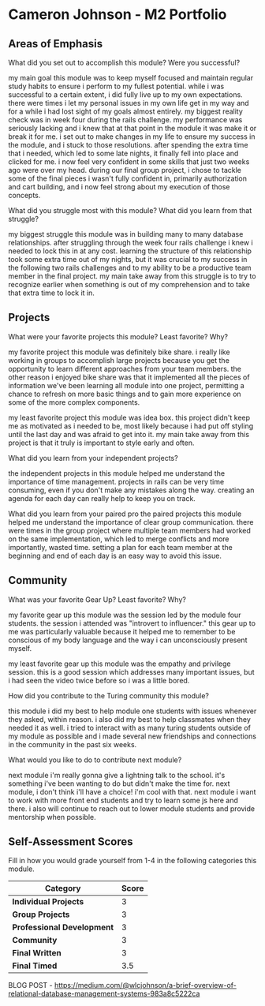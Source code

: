# Cameron Johnson - M2 Portfolio

## Areas of Emphasis

What did you set out to accomplish this module? Were you successful?

my main goal this module was to keep myself focused and maintain regular study habits to ensure i perform to my fullest potential. while i was successful to a certain extent, i did fully live up to my own expectations. there were times i let my personal issues in my own life get in my way and for a while i had lost sight of my goals almost entirely. my biggest reality check was in week four during the rails challenge. my performance was seriously lacking and i knew that at that point in the module it was make it or break it for me. i set out to make changes in my life to ensure my success in the module, and i stuck to those resolutions. after spending the extra time that i needed, which led to some late nights, it finally fell into place and clicked for me. i now feel very confident in some skills that just two weeks ago were over my head. during our final group project, i chose to tackle some of the final pieces i wasn't fully confident in, primarily authorization and cart building, and i now feel strong about my execution of those concepts.

What did you struggle most with this module? What did you learn from that struggle?

my biggest struggle this module was in building many to many database relationships. after struggling through the week four rails challenge i knew i needed to lock this in at any cost. learning the structure of this relationship took some extra time out of my nights, but it was crucial to my success in the following two rails challenges and to my ability to be a productive team member in the final project. my main take away from this struggle is to try to recognize earlier when something is out of my comprehension and to take that extra time to lock it in.

## Projects

What were your favorite projects this module? Least favorite? Why?

my favorite project this module was definitely bike share. i really like working in groups to accomplish large projects because you get the opportunity to learn different approaches from your team members. the other reason i enjoyed bike share was that it implemented all the pieces of information we've been learning all module into one project, permitting a chance to refresh on more basic things and to gain more experience on some of the more complex components.

my least favorite project this module was idea box. this project didn't keep me as motivated as i needed to be, most likely because i had put off styling until the last day and was afraid to get into it. my main take away from this project is that it truly is important to style early and often.

What did you learn from your independent projects?

the independent projects in this module helped me understand the importance of time management. projects in rails can be very time consuming, even if you don't make any mistakes along the way. creating an agenda for each day can really help to keep you on track.

What did you learn from your paired pro
the paired projects this module helped me understand the importance of clear group communication. there were times in the group project where multiple team members had worked on the same implementation, which led to merge conflicts and more importantly, wasted time. setting a plan for each team member at the beginning and end of each day is an easy way to avoid this issue.

## Community

What was your favorite Gear Up? Least favorite? Why?

my favorite gear up this module was the session led by the module four students. the session i attended was "introvert to influencer." this gear up to me was particularly valuable because it helped me to remember to be conscious of my body language and the way i can unconsciously present myself.

my least favorite gear up this module was the empathy and privilege session. this is a good session which addresses many important issues, but i had seen the video twice before so i was a little bored.

How did you contribute to the Turing community this module?

this module i did my best to help module one students with issues whenever they asked, within reason. i also did my best to help classmates when they needed it as well. i tried to interact with as many turing students outside of my module as possible and i made several new friendships and connections in the community in the past six weeks.

What would you like to do to contribute next module?

next module i'm really gonna give a lightning talk to the school. it's something i've been wanting to do but didn't make the time for. next module, i don't think i'll have a choice! i'm cool with that. next module i want to work with more front end students and try to learn some js here and there. i also will continue to reach out to lower module students and provide mentorship when possible.

## Self-Assessment Scores

Fill in how you would grade yourself from 1-4 in the following categories this module.

| Category                     | Score |
| -----------------------------| ----- |
| **Individual Projects**      |   3   |
| **Group Projects**           |   3   |
| **Professional Development** |   3   |
| **Community**                |   3   |
| **Final Written**            |   3   |
| **Final Timed**              |   3.5 |

BLOG POST - https://medium.com/@wlcjohnson/a-brief-overview-of-relational-database-management-systems-983a8c5222ca
